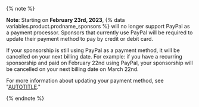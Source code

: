 {% note %}

**Note**: Starting on **February 23rd, 2023**, {% data variables.product.prodname_sponsors %} will no longer support PayPal as a payment processor. Sponsors that currently use PayPal will be required to update their payment method to pay by credit or debit card.

If your sponsorship is still using PayPal as a payment method, it will be cancelled on your next billing date. For example: if you have a recurring sponsorship and paid on February 22nd using PayPal, your sponsorship will be cancelled on your next billing date on March 22nd.

For more information about updating your payment method, see "[AUTOTITLE](/billing/managing-your-github-billing-settings/adding-or-editing-a-payment-method)."

{% endnote %}
